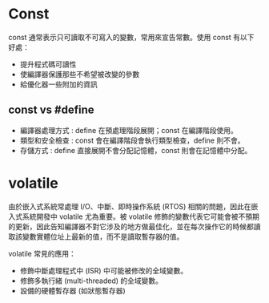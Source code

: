 # Const
const 通常表示只可讀取不可寫入的變數，常用來宣告常數。使用 const 有以下好處：
- 提升程式碼可讀性
- 使編譯器保護那些不希望被改變的參數
- 給優化器一些附加的資訊

## const vs #define
- 編譯器處理方式 : define 在預處理階段展開；const 在編譯階段使用。
- 類型和安全檢查 : const 會在編譯階段會執行類型檢查，define 則不會。
- 存儲方式 : define 直接展開不會分配記憶體，const 則會在記憶體中分配。

# volatile
由於嵌入式系統常處理 I/O、中斷、即時操作系統 (RTOS) 相關的問題，因此在嵌入式系統開發中 volatile 尤為重要。被 volatile 修飾的變數代表它可能會被不預期的更新，因此告知編譯器不對它涉及的地方做最佳化，並在每次操作它的時候都讀取該變數實體位址上最新的值，而不是讀取暫存器的值。

volatile 常見的應用：
- 修飾中斷處理程式中 (ISR) 中可能被修改的全域變數。
- 修飾多執行緒 (multi-threaded) 的全域變數。
- 設備的硬體暫存器 (如狀態暫存器)

